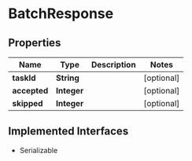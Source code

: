 

# BatchResponse


## Properties

| Name | Type | Description | Notes |
|------------ | ------------- | ------------- | -------------|
|**taskId** | **String** |  |  [optional] |
|**accepted** | **Integer** |  |  [optional] |
|**skipped** | **Integer** |  |  [optional] |


## Implemented Interfaces

* Serializable


